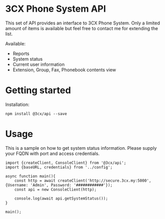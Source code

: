 # 3CX Phone System API

This set of API provides an interface to 3CX Phone System. 
Only a limited amount of items is available but feel free to contact me for extending the list.

Available:
- Reports
- System status
- Current user information
- Extension, Group, Fax, Phonebook contents view

# Getting started

Installation:
    
    npm install @3cx/api --save
  
# Usage

This is a sample on how to get system status information. Please supply your FQDN with port and access credentials.

    import {createClient, ConsoleClient} from '@3cx/api';
    import {baseURL, credentials} from '../config';

    async function main(){
        const http = await createClient('http://secure.3cx.my:5000', {Username: 'Admin', Password: '############'});
        const api = new ConsoleClient(http);

        console.log(await api.getSystemStatus());
    }

    main();
